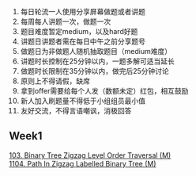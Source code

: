 1. 每日轮流一人使用分享屏幕做题或者讲题
2. 每周每人讲题一次，做题一次
3. 题目难度暂定medium，以及hard好题
4. 讲题日讲题者需在每日中午之前分享题号
5. 做题日为非做题人随机抽取题目（medium难度）
6. 讲题时长控制在25分钟以内，一题多解可适当延长
7. 做题时长限制在35分钟以内，做完后25分钟讨论
8. 原则上不得请假，缺席
9. 拿到offer需要给每个人发（数额未定）红包，相互鼓励
10. 新人加入刷题量不得低于小组组员最小值
11. 友好交流，不得言语嘲讽，消极回答

## Week1  
[103. Binary Tree Zigzag Level Order Traversal (M)](https://leetcode.com/problems/binary-tree-zigzag-level-order-traversal)   
[1104. Path In Zigzag Labelled Binary Tree (M)](https://leetcode.com/problems/path-in-zigzag-labelled-binary-tree/)   
